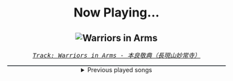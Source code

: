 <div align="center"> 
<h1>Now Playing...</h1>

![Warriors in Arms](https://i.scdn.co/image/ab67616d00001e0241a73c0f0c04229406a9e3bb)
--
_<samp><a href="https://open.spotify.com/track/354krlDj83bGZUbttrsV8l">Track: Warriors in Arms - 本良敬典（長現山妙常寺）</a></samp>_

<div style="border: 1px #4B5054 solid"></div>
<details>
  <summary>
    Previous played songs
  </summary>
  <table>
    <thead>
      <tr>
        <th>
          Artist
        </th>
        <th>
          Song
        </th>
        <th>
          Link
        </th>
      </tr>
    </thead>
    <tbody>
      <tr><td>本良敬典（長現山妙常寺）</td><td>Warriors in Arms</td><td><a href="https://open.spotify.com/track/354krlDj83bGZUbttrsV8l">https://open.spotify.com/track/354krlDj83bGZUbttrsV8l</a></td></tr><tr><td>本良敬典（長現山妙常寺）</td><td>Warriors in Valour</td><td><a href="https://open.spotify.com/track/0LY5BoR9jPslqY57yEU3Xa">https://open.spotify.com/track/0LY5BoR9jPslqY57yEU3Xa</a></td></tr><tr><td>グローリー・コーラス・トウキョウ</td><td>Devastated Fortress</td><td><a href="https://open.spotify.com/track/5XpcUkoCcbeCXL4tKIenoV">https://open.spotify.com/track/5XpcUkoCcbeCXL4tKIenoV</a></td></tr><tr><td>本良敬典（長現山妙常寺）</td><td>Warriors in Arms</td><td><a href="https://open.spotify.com/track/354krlDj83bGZUbttrsV8l">https://open.spotify.com/track/354krlDj83bGZUbttrsV8l</a></td></tr><tr><td>本良敬典（長現山妙常寺）</td><td>Warriors in Valour</td><td><a href="https://open.spotify.com/track/0LY5BoR9jPslqY57yEU3Xa">https://open.spotify.com/track/0LY5BoR9jPslqY57yEU3Xa</a></td></tr><tr><td>グローリー・コーラス・トウキョウ</td><td>Devastated Fortress</td><td><a href="https://open.spotify.com/track/5XpcUkoCcbeCXL4tKIenoV">https://open.spotify.com/track/5XpcUkoCcbeCXL4tKIenoV</a></td></tr><tr><td>本良敬典（長現山妙常寺）</td><td>Warriors in Arms</td><td><a href="https://open.spotify.com/track/354krlDj83bGZUbttrsV8l">https://open.spotify.com/track/354krlDj83bGZUbttrsV8l</a></td></tr><tr><td>本良敬典（長現山妙常寺）</td><td>Warriors in Valour</td><td><a href="https://open.spotify.com/track/0LY5BoR9jPslqY57yEU3Xa">https://open.spotify.com/track/0LY5BoR9jPslqY57yEU3Xa</a></td></tr><tr><td>グローリー・コーラス・トウキョウ</td><td>Devastated Fortress</td><td><a href="https://open.spotify.com/track/5XpcUkoCcbeCXL4tKIenoV">https://open.spotify.com/track/5XpcUkoCcbeCXL4tKIenoV</a></td></tr><tr><td>本良敬典（長現山妙常寺）</td><td>Warriors in Arms</td><td><a href="https://open.spotify.com/track/354krlDj83bGZUbttrsV8l">https://open.spotify.com/track/354krlDj83bGZUbttrsV8l</a></td></tr><tr><td>本良敬典（長現山妙常寺）</td><td>Warriors in Valour</td><td><a href="https://open.spotify.com/track/0LY5BoR9jPslqY57yEU3Xa">https://open.spotify.com/track/0LY5BoR9jPslqY57yEU3Xa</a></td></tr><tr><td>グローリー・コーラス・トウキョウ</td><td>Devastated Fortress</td><td><a href="https://open.spotify.com/track/5XpcUkoCcbeCXL4tKIenoV">https://open.spotify.com/track/5XpcUkoCcbeCXL4tKIenoV</a></td></tr><tr><td>本良敬典（長現山妙常寺）</td><td>Warriors in Arms</td><td><a href="https://open.spotify.com/track/354krlDj83bGZUbttrsV8l">https://open.spotify.com/track/354krlDj83bGZUbttrsV8l</a></td></tr><tr><td>本良敬典（長現山妙常寺）</td><td>Warriors in Valour</td><td><a href="https://open.spotify.com/track/0LY5BoR9jPslqY57yEU3Xa">https://open.spotify.com/track/0LY5BoR9jPslqY57yEU3Xa</a></td></tr><tr><td>グローリー・コーラス・トウキョウ</td><td>Devastated Fortress</td><td><a href="https://open.spotify.com/track/5XpcUkoCcbeCXL4tKIenoV">https://open.spotify.com/track/5XpcUkoCcbeCXL4tKIenoV</a></td></tr><tr><td>本良敬典（長現山妙常寺）</td><td>Warriors in Arms</td><td><a href="https://open.spotify.com/track/354krlDj83bGZUbttrsV8l">https://open.spotify.com/track/354krlDj83bGZUbttrsV8l</a></td></tr><tr><td>本良敬典（長現山妙常寺）</td><td>Warriors in Valour</td><td><a href="https://open.spotify.com/track/0LY5BoR9jPslqY57yEU3Xa">https://open.spotify.com/track/0LY5BoR9jPslqY57yEU3Xa</a></td></tr><tr><td>グローリー・コーラス・トウキョウ</td><td>Devastated Fortress</td><td><a href="https://open.spotify.com/track/5XpcUkoCcbeCXL4tKIenoV">https://open.spotify.com/track/5XpcUkoCcbeCXL4tKIenoV</a></td></tr><tr><td>本良敬典（長現山妙常寺）</td><td>Warriors in Arms</td><td><a href="https://open.spotify.com/track/354krlDj83bGZUbttrsV8l">https://open.spotify.com/track/354krlDj83bGZUbttrsV8l</a></td></tr><tr><td>本良敬典（長現山妙常寺）</td><td>Warriors in Valour</td><td><a href="https://open.spotify.com/track/0LY5BoR9jPslqY57yEU3Xa">https://open.spotify.com/track/0LY5BoR9jPslqY57yEU3Xa</a></td></tr>
    </tbody>
  </table>
</details>

</div>

